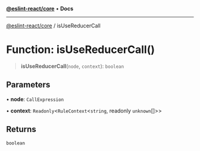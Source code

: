 [**@eslint-react/core**](../README.md) • **Docs**

***

[@eslint-react/core](../README.md) / isUseReducerCall

# Function: isUseReducerCall()

> **isUseReducerCall**(`node`, `context`): `boolean`

## Parameters

• **node**: `CallExpression`

• **context**: `Readonly`\<`RuleContext`\<`string`, readonly `unknown`[]\>\>

## Returns

`boolean`
